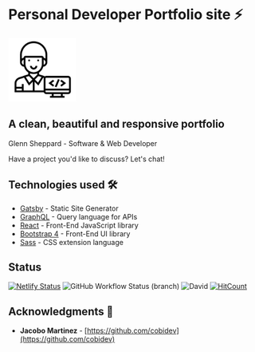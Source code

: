 # Personal Developer Portfolio site ⚡️

<img src="/src/images/favicon.png" alt="Developer Logo" height="128" />

## A clean, beautiful and responsive portfolio

Glenn Sheppard - Software & Web Developer

Have a project you'd like to discuss? Let's chat!

## Technologies used 🛠️

- [Gatsby](https://www.gatsbyjs.org/) - Static Site Generator
- [GraphQL](https://graphql.org/) - Query language for APIs
- [React](https://es.reactjs.org/) - Front-End JavaScript library
- [Bootstrap 4](https://getbootstrap.com/docs/4.3/getting-started/introduction/) - Front-End UI library
- [Sass](https://sass-lang.com/documentation) - CSS extension language

## Status

[![Netlify Status](https://api.netlify.com/api/v1/badges/8e427aea-c471-4df8-a6b6-45f810117329/deploy-status)](https://app.netlify.com/sites/gallant-jones-cb9d3f/deploys)
![GitHub Workflow Status (branch)](https://img.shields.io/github/workflow/status/glennsyang/glennsheppard.dev/Build%20&%20Deploy%20Site/master) ![David](https://img.shields.io/david/dev/glennsyang/glennsheppard.dev) [![HitCount](http://hits.dwyl.com/glennsyang/glennsheppard.dev.svg)](http://hits.dwyl.com/glennsyang/glennsheppard.dev)

## Acknowledgments 🎁

- **Jacobo Martinez** - [https://github.com/cobidev](https://github.com/cobidev)
